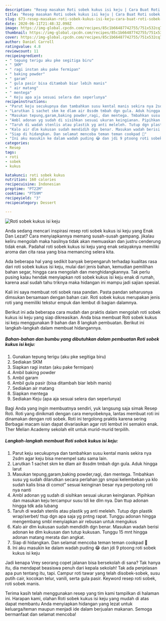 ```yaml
---
description: "Resep masakan Roti sobek kukus isi keju | Cara Buat Roti sobek kukus isi keju Yang Menggugah Selera"
title: "Resep masakan Roti sobek kukus isi keju | Cara Buat Roti sobek kukus isi keju Yang Menggugah Selera"
slug: 673-resep-masakan-roti-sobek-kukus-isi-keju-cara-buat-roti-sobek-kukus-isi-keju-yang-menggugah-selera
date: 2020-06-11T21:48:32.098Z
image: https://img-global.cpcdn.com/recipes/85c1b66487742755/751x532cq70/roti-sobek-kukus-isi-keju-foto-resep-utama.jpg
thumbnail: https://img-global.cpcdn.com/recipes/85c1b66487742755/751x532cq70/roti-sobek-kukus-isi-keju-foto-resep-utama.jpg
cover: https://img-global.cpcdn.com/recipes/85c1b66487742755/751x532cq70/roti-sobek-kukus-isi-keju-foto-resep-utama.jpg
author: Daniel Carroll
ratingvalue: 4.8
reviewcount: 11
recipeingredient:
- " tepung terigu aku pke segitiga biru"
- " SKM"
- " ragi instan aku pake fermipan"
- " baking powder"
- " garam"
- " gula pasir bisa ditambah biar lebih manis"
- " air matang"
- " mentega"
- " Keju apa aja sesuai selera dan seperlunya"
recipeinstructions:
- "Parut keju secukupnya dan tambahkan susu kental manis sekira nya 2sdm agar keju bisa menempel satu sama lain."
- "Larutkan 1 sachet skm ke dlam air 8ssdm tmbah dgn gula. Aduk hingga larut"
- "Masukan tepung,garam,baking powder,ragi, dan mentega. Tmbahkan susu yg sudah dilarutkan secara perlahan jgn smpai kelembekan ya klo sudah kalis bisa di comot” sesuai keinginan besar nya perpotong roti nya nanti"
- "Ambl adonan yg sudah di sisihkan sesuai ukuran keingianan. Pipihkan dan masukan keju tercampur susu tdi ke dlm nya. Dan ttup adonan hingga tdk ada lubang"
- "Taruh di wadah stenlis atau plastik yg anti meleleh. Tutup dgn plastik wrap/serbet/ ttup dgn apa saja yg pntng rapat. Tunggu adonan hingga mengembang smbl menyiapkan air rebusan untuk mengukus"
- "Kalo air dlm kukusan sudah mendidih dgn benar. Masukan wadah berisi adonan ke dlm kukusan dan tutup kukusan. Tunggu 15 mnt hingga adonan matang merata dan angkat."
- "Siap di hidangkan. Dan selamat mencoba teman teman cookpad 🙂"
- "Ini aku masukin ke dalam wadah puding 😂 dan jdi 9 ptoong roti sobek kukus isi keju"
categories:
- Resep
tags:
- roti
- sobek
- kukus

katakunci: roti sobek kukus 
nutrition: 160 calories
recipecuisine: Indonesian
preptime: "PT22M"
cooktime: "PT59M"
recipeyield: "3"
recipecategory: Dessert

---
```



![Roti sobek kukus isi keju](https://img-global.cpcdn.com/recipes/85c1b66487742755/751x532cq70/roti-sobek-kukus-isi-keju-foto-resep-utama.jpg)

Anda sedang mencari inspirasi resep roti sobek kukus isi keju yang Enak Dan Lezat? Cara menyiapkannya memang susah-susah gampang. jikalau keliru mengolah maka hasilnya tidak akan memuaskan dan justru cenderung tidak enak. Padahal roti sobek kukus isi keju yang enak selayaknya memiliki aroma dan cita rasa yang bisa memancing selera kita.

Ada beberapa hal yang sedikit banyak berpengaruh terhadap kualitas rasa dari roti sobek kukus isi keju, mulai dari jenis bahan, kemudian pemilihan bahan segar, hingga cara mengolah dan menghidangkannya. Tak perlu pusing kalau hendak menyiapkan roti sobek kukus isi keju enak di rumah, karena asal sudah tahu triknya maka hidangan ini mampu jadi sajian spesial.

Kali ini saya membuat roti sobek rasa pandan. Pasta pandan seharusnya dimsukan bersamaan dengan bahan cair. Roti sobek kukus merupakan jenis roti yang memiliki tekstur empuk dan lembut di bagian dalamnya.


Berikut ini ada beberapa cara mudah dan praktis dalam mengolah roti sobek kukus isi keju yang siap dikreasikan. Anda bisa membuat Roti sobek kukus isi keju menggunakan 9 bahan dan 8 langkah pembuatan. Berikut ini langkah-langkah dalam membuat hidangannya.

<!--inarticleads1-->

##### Bahan-bahan dan bumbu yang dibutuhkan dalam pembuatan Roti sobek kukus isi keju:

1. Gunakan  tepung terigu (aku pke segitiga biru)
1. Sediakan  SKM
1. Siapkan  ragi instan (aku pake fermipan)
1. Ambil  baking powder
1. Ambil  garam
1. Ambil  gula pasir (bisa ditambah biar lebih manis)
1. Sediakan  air matang
1. Siapkan  mentega
1. Sediakan  Keju (apa aja sesuai selera dan seperlunya)


Bagi Anda yang ingin membuatnya sendiri, yuk langsung saja simak Resep Roti. Roti yang dinikmati dengan cara menyobeknya, lantas membuat roti ini dinamakan dengan roti sobek. Roti ini tergolong praktis karena sering Berbagai macam isian dapat divariasikan agar roti lembut ini semakin enak. Ther Melian Academy sekolah elit untuk murid-murid terpilih. 

<!--inarticleads2-->

##### Langkah-langkah membuat Roti sobek kukus isi keju:

1. Parut keju secukupnya dan tambahkan susu kental manis sekira nya 2sdm agar keju bisa menempel satu sama lain.
1. Larutkan 1 sachet skm ke dlam air 8ssdm tmbah dgn gula. Aduk hingga larut
1. Masukan tepung,garam,baking powder,ragi, dan mentega. Tmbahkan susu yg sudah dilarutkan secara perlahan jgn smpai kelembekan ya klo sudah kalis bisa di comot” sesuai keinginan besar nya perpotong roti nya nanti
1. Ambl adonan yg sudah di sisihkan sesuai ukuran keingianan. Pipihkan dan masukan keju tercampur susu tdi ke dlm nya. Dan ttup adonan hingga tdk ada lubang
1. Taruh di wadah stenlis atau plastik yg anti meleleh. Tutup dgn plastik wrap/serbet/ ttup dgn apa saja yg pntng rapat. Tunggu adonan hingga mengembang smbl menyiapkan air rebusan untuk mengukus
1. Kalo air dlm kukusan sudah mendidih dgn benar. Masukan wadah berisi adonan ke dlm kukusan dan tutup kukusan. Tunggu 15 mnt hingga adonan matang merata dan angkat.
1. Siap di hidangkan. Dan selamat mencoba teman teman cookpad 🙂
1. Ini aku masukin ke dalam wadah puding 😂 dan jdi 9 ptoong roti sobek kukus isi keju


Jadi kenapa Vrey seorang copet jalanan bisa bersekolah di sana? Tak hanya itu, dia mendapat beasiswa penuh dari kepala sekolah! Tak ada penjelasan apa pun tentang itu, tapi. Campur roti tawar yang telah disobek-sobek, susu putih cair, kocokan telur, vanili, serta gula pasir. Keyword resep roti sobek, roti sobek manis. 

Terima kasih telah menggunakan resep yang tim kami tampilkan di halaman ini. Harapan kami, olahan Roti sobek kukus isi keju yang mudah di atas dapat membantu Anda menyiapkan hidangan yang lezat untuk keluarga/teman maupun menjadi ide dalam berjualan makanan. Semoga bermanfaat dan selamat mencoba!

